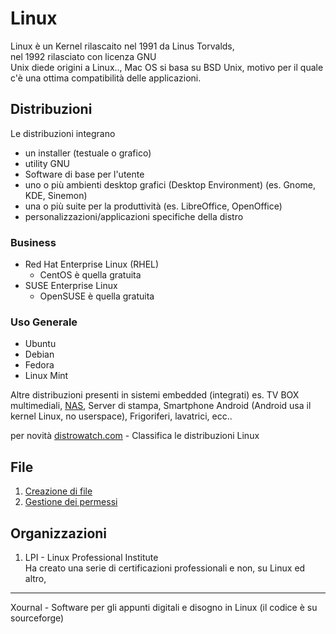 # Linux

Linux è un Kernel rilascaito nel 1991 da Linus Torvalds,  
nel 1992 rilasciato con licenza GNU  
Unix diede origini a Linux.., Mac OS si basa su BSD Unix, motivo per il quale c'è una ottima compatibilità delle applicazioni.

## Distribuzioni
Le distribuzioni integrano  
- un installer (testuale o grafico)
- utility GNU
- Software di base per l'utente
- uno o più ambienti desktop grafici (Desktop Environment) (es. Gnome, KDE, Sinemon)
- una o più suite per la produttività (es. LibreOffice, OpenOffice)
- personalizzazioni/applicazioni specifiche della distro

### Business
- Red Hat Enterprise Linux (RHEL)
    - CentOS è quella gratuita
- SUSE Enterprise Linux
    - OpenSUSE è quella gratuita
### Uso Generale
- Ubuntu
- Debian
- Fedora
- Linux Mint

Altre distribuzioni presenti in sistemi embedded (integrati)
es. TV BOX multimediali, [NAS](../Termini_e_Concetti/HardWare.md#nas), Server di stampa, Smartphone Android (Android usa il kernel Linux, no userspace), Frigoriferi, lavatrici, ecc..  

per novità [distrowatch.com](https://distrowatch.com/) - Classifica le distribuzioni Linux

## File
1. [Creazione di file](File.md)
1. [Gestione dei permessi](Permessi.md)

## Organizzazioni
1. LPI - Linux Professional Institute  
    Ha creato una serie di certificazioni professionali e non, su Linux ed altro,



---
Xournal - Software per gli appunti digitali e disogno in Linux (il codice è su sourceforge)